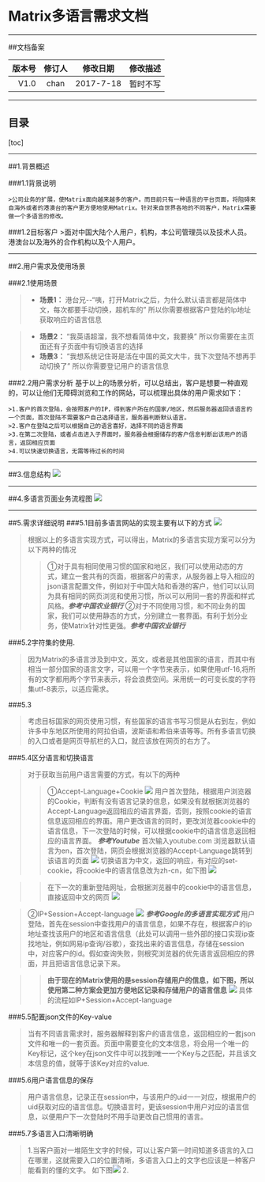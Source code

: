 # Matrix多语言需求文档

---
##文档备案

| 版本号 | 修订人| 修改日期 | 修改描述|
|-------:|:-----:|:--------:|:-------:|
|V1.0    |chan   |2017-7-18 |        暂时不写 |


----
## 目录
[toc]

----
##1.背景概述

###1.1背景说明

    >公司业务的扩展，使Matrix面向越来越多的客户。而目前只有一种语言的平台页面，将阻碍来自海外或者的港澳台的客户更方便地使用Matrix。针对来自世界各地的不同客户，Matrix需要做一个多语言的修改。
    
###1.2目标客户
    >面对中国大陆个人用户，机构，本公司管理员以及技术人员。港澳台以及海外的合作机构以及个人用户。
    
----
##2.用户需求及使用场景

###2.1使用场景
>* **场景1：**
港台兄--“咦，打开Matrix之后，为什么默认语言都是简体中文，每次都要手动切换，超机车的”
所以你需要根据客户登陆的Ip地址获取响应的语言信息

>* **场景2：**
“我英语超溜，我不想看简体中文，我要换”
所以你需要在主页面还有子页面中有切换语言的选择
>* **场景3：**
“我想系统记住哥是活在中国的英文大牛，我下次登陆不想再手动切换了”
所以你需要登记用户的语言信息

###2.2用户需求分析
基于以上的场景分析，可以总结出，客户是想要一种直观的，可以让他们无障碍浏览和工作的网站，可以梳理出具体的用户需求如下： 
![![](/assets/1503027180(1).jpg)](/assets/用户需求分析.jpg)

    >1.客户的首次登陆，会按照客户的IP，得到客户所在的国家/地区，然后服务器返回该语言的一个页面，首次登陆不需要客户自己选择语言，服务器判断默认语言。
    >2.客户在登陆之后可以根据自己的语言喜好，选择不同的语言界面
    >3.在第二次登陆，或者点击进入子界面时，服务器会根据储存的客户信息判断出该用户的语言，返回相应页面
    >4.可以快速切换语言，无需等待过长的时间
    
----

##3.信息结构
![](/assets/信息结构.jpg)

----

##4.多语言页面业务流程图
![](/assets/业务流程图.jpg)

----

##5.需求详细说明
###5.1目前多语言网站的实现主要有以下的方式
![](/assets/多语言的实现方式.jpg)

>根据以上的多语言实现方式，可以得出，Matrix的多语言实现方案可以分为以下两种的情况
>>①对于具有相同使用习惯的国家和地区，我们可以使用动态的方式，建立一套共有的页面，根据客户的需求，从服务器上导入相应的json语言配置文件，例如对于中国大陆和香港的客户，他们可以认同为具有相同的网页浏览和使用习惯，所以可以用同一套的界面和样式风格。***参考中国农业银行***
>>②对于不同使用习惯，和不同业务的国家，我们可以使用静态的方式，分别建立一套界面。有利于划分业务，使Matrix针对性更强。***参考中国农业银行***


###5.2字符集的使用.
>因为Matrix的多语言涉及到中文，英文，或者是其他国家的语言，而其中有相当一部分国家的语言文字，可以用一个字节来表示，如果使用utf-16,将所有的文字都用两个字节来表示，将会浪费空间。采用统一的可变长度的字符集utf-8表示，以适应需求。

###5.3
>考虑目标国家的网页使用习惯，有些国家的语言书写习惯是从右到左，例如许多中东地区所使用的阿拉伯语，波斯语和希伯来语等等。所有多语言切换的入口或者是网页导航栏的入口，就应该放在网页的右方了。

###5.4区分语言和切换语言
>对于获取当前用户语言需要的方式，有以下的两种
>>①Accept-Language+Cookie
![](/assets/aL+COOKIE.jpg)
用户首次登陆，根据用户浏览器的Cookie，判断有没有语言记录的信息，如果没有就根据浏览器的Accept-Language返回相应的语言界面，否则，按照cookie的语言信息返回相应的界面。用户更改语言的同时，更改浏览器cookie中的语言信息，下一次登陆的时候，可以根据cookie中的语言信息返回相应的语言界面。
***参考Youtube***
首次输入youtube.com
浏览器默认语言为en，首次登陆，网页会根据浏览器的Accept-Language跳转到该语言的页面
![](/assets/yotube_1.png)
切换语言为中文，返回的响应，有对应的set-cookie，将cookie中的语言信息改为zh-cn，如下图
![](/assets/youtube_4.png)

>>在下一次的重新登陆网址，会根据浏览器中的cookie中的语言信息，直接返回中文的网页
![](/assets/youtube_3.png)

>②IP+Session+Accept-language
![](/assets/ip+session+al.jpg)
***参考Google的多语言实现方式***
用户登陆，首先在session中查找用户的语言信息，如果不存在，根据客户的ip地址查找该用户的地区和语言信息（此处可以调用一些外部的接口实现ip查找地址，例如网易ip查询/谷歌），查找出来的语言信息，存储在session中，对应客户的id。假如查询失败，则根究浏览器的优先语言返回相应的界面，并且把语言信息记录下来。

>>**由于现在的Matrix使用的是session存储用户的信息，如下图，所以使用第二种方案会更加方便地区记录和存储用户的语言信息**
![](/assets/session.jpg)
具体的流程如IP+Session+Accept-language

###5.5配置json文件的Key-value
>当有不同语言需求时，服务器解释到客户的语言信息，返回相应的一套json文件和唯一的一套页面。页面中需要变化的文本信息，将会用一个唯一的Key标记，这个key在json文件中可以找到唯一一个Key与之匹配，并且该文本信息的值，就等于该Key对应的value.

###5.6用户语言信息的保存
>用户语言信息，记录正在session中，与该用户的uid一一对应，根据用户的uid获取对应的语言信息。切换语言时，更该session中用户对应的语言信息，以便用户下一次登陆时不用手动更改自己惯用的语言。

###5.7多语言入口清晰明确
>1.当客户面对一堆陌生文字的时候，可以让客户第一时间知道多语言的入口在哪里，这就需要入口的位置清晰，多语言入口上的文字也应该是一种客户能看到的懂的文字。
如下图![](/assets/农行语言.jpg)
>2.




